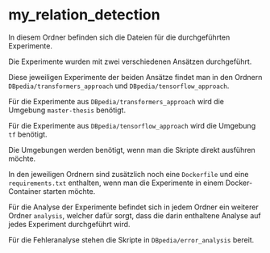 # my_relation_detection

In diesem Ordner befinden sich die Dateien für die durchgeführten Experimente.

Die Experimente wurden mit zwei verschiedenen Ansätzen durchgeführt.

Diese jeweiligen Experimente der beiden Ansätze findet man in den Ordnern `DBpedia/transformers_approach` und `DBpedia/tensorflow_approach`.

Für die Experimente aus `DBpedia/transformers_approach` wird die Umgebung `master-thesis` benötigt.

Für die Experimente aus `DBpedia/tensorflow_approach` wird die Umgebung `tf` benötigt.

Die Umgebungen werden benötigt, wenn man die Skripte direkt ausführen möchte.

In den jeweiligen Ordnern sind zusätzlich noch eine `Dockerfile` und eine `requirements.txt` enthalten, wenn man die
Experimente in einem Docker-Container starten möchte. 

Für die Analyse der Experimente befindet sich in jedem Ordner ein weiterer Ordner `analysis`, welcher dafür sorgt, dass 
die darin enthaltene Analyse auf jedes Experiment durchgeführt wird.

Für die Fehleranalyse stehen die Skripte in `DBpedia/error_analysis` bereit.